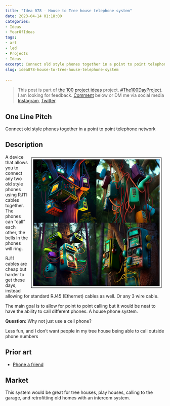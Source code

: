 ```yaml
---
title: "Idea 078 - House to Tree house telephone system"
date: 2023-04-14 01:18:00
categories:
- Ideas
- YearOfIdeas
tags:
- art
- led
- Projects
- Ideas
excerpt: Connect old style phones together in a point to point telephone network
slug: idea078-house-to-tree-house-telephone-system

---
```


> This post is part of [the 100 project ideas](/projects/2023-100-ideas/) project. [#The100DayProject](https://www.the100dayproject.org/). I am looking for feedback. <a href='#utterances-comments'>Comment</a> below or DM me via social media <a href="https://instagram.com/funvill" rel="nofollow noopener noreferrer"><i class="fab fa-fw fa-instagram" aria-hidden="true"></i><span class="label">Instagram</span></a>, <a href="https://twitter.com/funvill" rel="nofollow noopener noreferrer"><i class="fab fa-fw fa-twitter" aria-hidden="true"></i><span class="label">Twitter</span></a>.

## One Line Pitch

Connect old style phones together in a point to point telephone network

## Description

<img src='\public\uploads\2023\corded-phones.png' alt='the coolest 90s style phones in a tree house, treehouse, corded phones, wires, transpartent, 90s, neon' title='the coolest 90s style phones in a tree house, treehouse, corded phones, wires, transpartent, 90s, neon' style="float: right; max-width: 400px; margin: 10px; border: 1px solid black; padding: 5px">A device that allows you to connect any two old style phones using RJ11 cables together. The phones can “call” each other, the bells in the phones will ring.

RJ11 cables are cheap but harder to get these days, instead allowing for standard RJ45 (Ethernet) cables as well. Or any 3 wire cable.

The main goal is to allow for point to point calling but it would be neat to have the ability to call different phones. A house phone system.

**Question:** Why not just use a cell phone?

Less fun, and I don’t want people in my tree house being able to call outside phone numbers

## Prior art

- [Phone a friend](https://hackaday.io/project/190181-the-phone-friend)

## Market

This system would be great for tree houses, play houses, calling to the garage, and retrofitting old homes with an intercom system.
